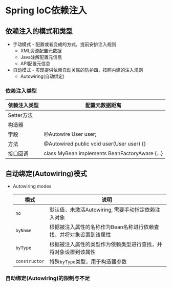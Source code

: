 # Spring IoC依赖注入

## 依赖注入的模式和类型

- 手动模式 - 配置或者变成的方式，提前安排注入规则
  - XML资源配置元数据
  - Java注解配置元信息
  - API配置元信息
- 自动模式 - 实现提供依赖自动关联的防护四，按照内建的注入规则
  - Autowiring(自动绑定)

### 依赖注入类型

| 依赖注入类型 | 配置元数据距离                                 |
| ------------ | ---------------------------------------------- |
| Setter方法   | <property name="user" ref="iserBean" />        |
| 构造器       | <constructor name="user" ref="useBean" />      |
| 字段         | @Autowire User user;                           |
| 方法         | @Autowired public void user(User user) {}      |
| 接口回调     | class MyBean implements BeanFactoryAware {...} |

## 自动绑定(Autowiring)模式

- Autowiring modes

  | 模式          | 说明                                                         |
  | ------------- | ------------------------------------------------------------ |
  | `no`          | 默认值，未激活Autowiring, 需要手动指定依赖注入对象           |
  | `byName`      | 根据被注入属性的名称作为Bean名称进行依赖查找，并将对象设置到该属性 |
  | `byType`      | 根据被注入属性的类型作为依赖类型进行查找，并将对象设置到该属性 |
  | `constructor` | 特殊`byType`类型，用于构造器参数                             |

  

### 自动绑定(Autowiring)的限制与不足

